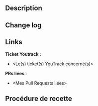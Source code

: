 <!--
COMMITTERS:
- Le titre doit suivre : <type>(scope): <verb> + message
- Ajouter une description.
- Placer le tag bug sur les PR de support
- Lire http://red.cospirit.com:8060/projects/ar-developpement/wiki/Utiliser_GIT_-_HOWTO#Format-des-commits-et-des-pull-requests
-->

## Description
<!--
Décrire précisément la fonctionnalité apportée par cette demande de modification
ou le bug qu'elle corrige.
La description doit être claire et précise afin que la review soit efficace.
-->

## Change log
<!--Mon message pour le change log-->

## Links
**Ticket Youtrack :**
 - <Le(s) ticket(s) YouTrack concerné(s)>

**PRs liées :**
 - <Mes Pull Requests liées>

## Procédure de recette
<!--
Décrire la procédure pour recetter les modifications apportées par la pull request
-->

